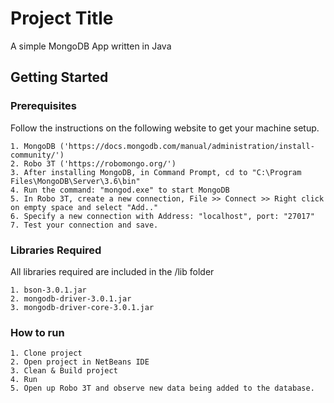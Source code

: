 # Project Title

A simple MongoDB App written in Java

## Getting Started



### Prerequisites

Follow the instructions on the following website to get your machine setup.

```
1. MongoDB ('https://docs.mongodb.com/manual/administration/install-community/')
2. Robo 3T ('https://robomongo.org/')
3. After installing MongoDB, in Command Prompt, cd to "C:\Program Files\MongoDB\Server\3.6\bin"
4. Run the command: "mongod.exe" to start MongoDB
5. In Robo 3T, create a new connection, File >> Connect >> Right click on empty space and select "Add.."
6. Specify a new connection with Address: "localhost", port: "27017"
7. Test your connection and save.
```

### Libraries Required

All libraries required are included in the /lib folder

```
1. bson-3.0.1.jar
2. mongodb-driver-3.0.1.jar
3. mongodb-driver-core-3.0.1.jar
```

### How to run

```
1. Clone project
2. Open project in NetBeans IDE
3. Clean & Build project
4. Run
5. Open up Robo 3T and observe new data being added to the database.
```